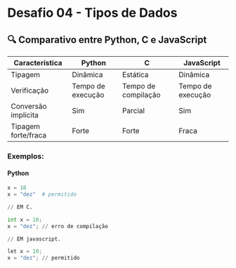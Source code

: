 # Desafio 04 - Tipos de Dados

## 🔍 Comparativo entre Python, C e JavaScript

| Característica         | Python         | C                 | JavaScript         |
|------------------------|----------------|-------------------|--------------------|
| Tipagem                | Dinâmica       | Estática          | Dinâmica           |
| Verificação            | Tempo de execução | Tempo de compilação | Tempo de execução |
| Conversão implícita    | Sim            | Parcial           | Sim                |
| Tipagem forte/fraca    | Forte          | Forte             | Fraca              |

### Exemplos:

#### Python
```python
x = 10
x = "dez"  # permitido

// EM C.

int x = 10;
x = "dez"; // erro de compilação

// EM javascript.

let x = 10;
x = "dez"; // permitido
